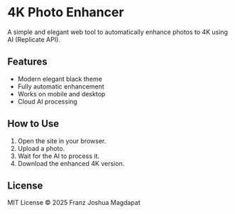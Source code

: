 # 4K Photo Enhancer

A simple and elegant web tool to automatically enhance photos to 4K using AI (Replicate API).

## Features
- Modern elegant black theme
- Fully automatic enhancement
- Works on mobile and desktop
- Cloud AI processing

## How to Use
1. Open the site in your browser.
2. Upload a photo.
3. Wait for the AI to process it.
4. Download the enhanced 4K version.

## License
MIT License © 2025 Franz Joshua Magdapat
